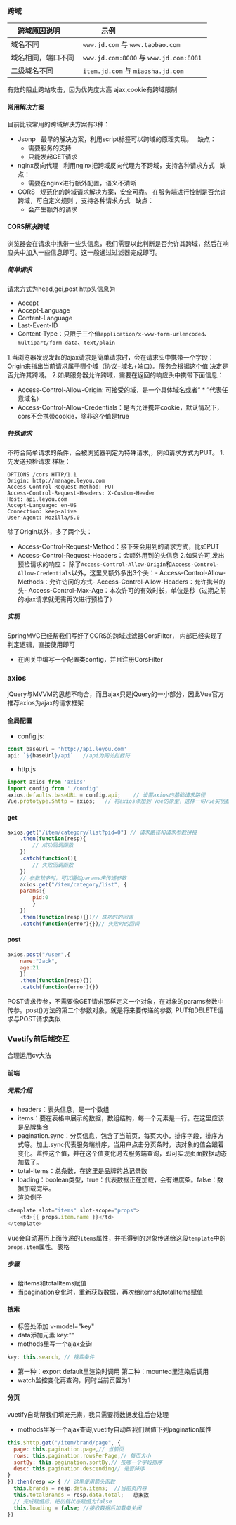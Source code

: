 ### 跨域
| 跨域原因说明    | 示例                                    |
| --------- | ------------------------------------- |
| 域名不同      | `www.jd.com` 与 `www.taobao.com`       |
| 域名相同，端口不同 | `www.jd.com:8080` 与 `www.jd.com:8081` |
| 二级域名不同    | `item.jd.com` 与 `miaosha.jd.com`      |
有效的阻止跨站攻击，因为优先度太高
ajax,cookie有跨域限制
#### 常用解决方案
目前比较常用的跨域解决方案有3种：
- Jsonp
  最早的解决方案，利用script标签可以跨域的原理实现。
  缺点： 
  - 需要服务的支持  
  - 只能发起GET请求
- nginx反向代理
  利用nginx把跨域反向代理为不跨域，支持各种请求方式
  缺点：
  - 需要在nginx进行额外配置，语义不清晰
- CORS
  规范化的跨域请求解决方案，安全可靠。 在服务端进行控制是否允许跨域，可自定义规则 ，支持各种请求方式
  缺点：  
  - 会产生额外的请求
#### CORS解决跨域
浏览器会在请求中携带一些头信息，我们需要以此判断是否允许其跨域，然后在响应头中加入一些信息即可。这一般通过过滤器完成即可。
##### 简单请求
请求方式为head,gei,post
http头信息为
- Accept
- Accept-Language
- Content-Language
- Last-Event-ID
- Content-Type：只限于三个值`application/x-www-form-urlencoded`、`multipart/form-data`、`text/plain`

1.当浏览器发现发起的ajax请求是简单请求时，会在请求头中携带一个字段：Origin来指出当前请求属于哪个域（协议+域名+端口）。服务会根据这个值 决定是否允许其跨域。
2.如果服务器允许跨域，需要在返回的响应头中携带下面信息：
- Access-Control-Allow-Origin: 
可接受的域，是一个具体域名或者“ * ”代表任意域名）
- Access-Control-Allow-Credentials：是否允许携带cookie，默认情况下，cors不会携带cookie，除非这个值是true 
##### 特殊请求
不符合简单请求的条件，会被浏览器判定为特殊请求,，例如请求方式为PUT。
1.先发送预检请求
样板：
```http
OPTIONS /cors HTTP/1.1
Origin: http://manage.leyou.com
Access-Control-Request-Method: PUT
Access-Control-Request-Headers: X-Custom-Header
Host: api.leyou.com
Accept-Language: en-US
Connection: keep-alive
User-Agent: Mozilla/5.0
```
除了Origin以外，多了两个头：
- Access-Control-Request-Method：接下来会用到的请求方式，比如PUT
- Access-Control-Request-Headers：会额外用到的头信息
2.如果许可,发出预检请求的响应：
除了`Access-Control-Allow-Origin`和`Access-Control-Allow-Credentials`以外，这里又额外多出3个头：- Access-Control-Allow-Methods：允许访问的方式- Access-Control-Allow-Headers：允许携带的头- Access-Control-Max-Age：本次许可的有效时长，单位是秒（过期之前的ajax请求就无需再次进行预检了）
##### 实现
SpringMVC已经帮我们写好了CORS的跨域过滤器CorsFilter，
内部已经实现了判定逻辑，直接使用即可
+ 在网关中编写一个配置类config，并且注册CorsFilter
### axios
jQuery与MVVM的思想不吻合，而且ajax只是jQuery的一小部分，因此Vue官方推荐axios为ajax的请求框架
#### 全局配置
+ config,js:
```js
const baseUrl = 'http://api.leyou.com'
api: `${baseUrl}/api`   //api为网关拦截符
```
+ http.js
```js
import axios from 'axios'
import config from './config'
axios.defaults.baseURL = config.api;    // 设置axios的基础请求路径
Vue.prototype.$http = axios;   // 将axios添加到 Vue的原型，这样一切vue实例都可以使用该对象
```
#### get
```js
axios.get("/item/category/list?pid=0") // 请求路径和请求参数拼接   
    .then(function(resp){       
        // 成功回调函数   
    })   
    .catch(function(){       
        // 失败回调函数    
    })
    // 参数较多时，可以通过params来传递参数
    axios.get("/item/category/list", {        
    params:{            
        pid:0        
        }    
    })   
    .then(function(resp){})// 成功时的回调   
    .catch(function(error){})// 失败时的回调
```
#### post 

```js
axios.post("/user",{        
    name:"Jack",        
    age:21    
    })   
    .then(function(resp){})   
    .catch(function(error){})
```
POST请求传参，不需要像GET请求那样定义一个对象，在对象的params参数中传参。post()方法的第二个参数对象，就是将来要传递的参数.
PUT和DELETE请求与POST请求类似
### Vuetify前后端交互
合理运用cv大法
#### 前端
##### 元素介绍
- headers：表头信息，是一个数组
- items：要在表格中展示的数据，数组结构，每一个元素是一行。在这里应该是品牌集合
- pagination.sync：分页信息，包含了当前页，每页大小，排序字段，排序方式等。加上.sync代表服务端排序，当用户点击分页条时，该对象的值会跟着变化。监控这个值，并在这个值变化时去服务端查询，即可实现页面数据动态加载了。
- total-items：总条数，在这里是品牌的总记录数
- loading：boolean类型，true：代表数据正在加载，会有进度条。false：数据加载完毕。
- 渲染例子
```js
<template slot="items" slot-scope="props">       
    <td>{{ props.item.name }}</td>
</template>
```
Vue会自动遍历上面传递的`items`属性，并把得到的对象传递给这段`template`中的`props.item`属性。表格
##### 步骤
- 给items和totalItems赋值
- 当pagination变化时，重新获取数据，再次给items和totalItems赋值
#### 搜索
+ 标签处添加 v-model="key"
+ data添加元素 key:""
+ mothods里写一个ajax查询
```js
key: this.search, // 搜索条件  
```
+ 第一种：export default里渲染时调用
   第二种：mounted里渲染后调用
+ watch监控变化再查询，同时当前页置为1
#### 分页
vuetify自动帮我们填充元素，我只需要将数据发往后台处理
+ mothods里写一个ajax查询,vuetify自动帮我们赋值下列pagination属性
```js  
this.$http.get("/item/brand/page", {
  page: this.pagination.page,// 当前页  
  rows: this.pagination.rowsPerPage,// 每页大小  
  sortBy: this.pagination.sortBy,// 按哪一个字段排序  
  desc: this.pagination.descending// 是否降序
}
}).then(resp => { // 这里使用箭头函数
  this.brands = resp.data.items;  //当前页内容
  this.totalBrands = resp.data.total;   总条数
  // 完成赋值后，把加载状态赋值为false
  this.loading = false; //接收数据后加载条关闭
})
```
